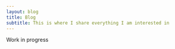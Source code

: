 ```yaml
---
layout: blog
title: Blog
subtitle: This is where I share everything I am interested in
---
```


Work in progress
